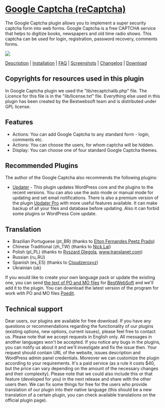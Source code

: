 <a href="http://bestwebsoft.com/plugin/google-captcha/" target=_blank>Google Captcha (reCaptcha)</a>
==========================

The Google Captcha plugin allows you to implement a super security captcha form into web forms. Google Captcha is a free CAPTCHA service that helps to digitize books, newspapers and old time radio shows. This captcha can be used for login, registration, password recovery, comments forms.

<img src="http://bestwebsoft.com/wp-content/uploads/2014/02/google-captcha-banner-website.jpg" />

<a href="http://bestwebsoft.com/plugin/google-captcha/#description" target=_blank>Description</a> | 
<a href="http://bestwebsoft.com/plugin/google-captcha/#installation" target=_blank>Installation</a> | 
<a href="http://bestwebsoft.com/plugin/google-captcha/#faq" target=_blank>FAQ</a> | 
<a href="http://bestwebsoft.com/plugin/google-captcha/#screenshots" target=_blank>Screenshots</a> | 
<a href="http://bestwebsoft.com/plugin/google-captcha/#changelog" target=_blank>Changelog</a> | 
<a href="http://bestwebsoft.com/plugin/google-captcha/#download" target=_blank>Download</a>

Copyrights for resources used in this plugin
-----------------------------

In Google Captcha plugin we used the "lib/recaptchalib.php" file.
The Licence for this file is in the "lib/license.txt" file.
Everything else used in this plugin has been created by the Bestwebsoft team
and is distributed under GPL license.


Features
-----------------------------
* Actions: You can add Google Captcha to any standard form - login, comments etc.
* Actions: You can choose the users, for whom captcha will be hidden.
* Display: You can choose one of four standard Google Captcha themes.

Recommended Plugins
-----------------------------
The author of the Google Captcha also recommends the following plugins:

* <a href="http://wordpress.org/plugins/updater/">Updater</a> - This plugin updates WordPress core and the plugins to the recent versions. You can also use the auto mode or manual mode for updating and set email notifications.
There is also a premium version of the plugin <a href="http://bestwebsoft.com/products/updater/?k=f47f3eb3d739725d592249dbd129f7ff">Updater Pro</a> with more useful features available. It can make backup of all your files and database before updating. Also it can forbid some plugins or WordPress Core update.

Translation
-----------------------------
* Brazilian Portuguese (pt_BR) (thanks to <a href="mailto:epeetz@gmail.com">Elton Fernandes Peetz Prado</a>)
* Chinese Traditional (zh_TW) (thanks to <a href="mailto:nick20080808@gmail.com">Nick Lai</a>)
* Polish (pl_PL) (thanks to <a href="mailto:ryszard.glegola@translanet.com">Ryszard Glegola</a>, www.translanet.com)
* Russian (ru_RU)
* Spanish (es_ES) (thanks to <a href="mailto:cloudzeroxyz@gmail.com">Cloudzeroxyz</a>)
* Ukrainian (uk)

If you would like to create your own language pack or update the existing one, you can send <a href="http://codex.wordpress.org/Translating_WordPress" target="_blank">the text of PO and MO files</a> for <a href="http://support.bestwebsoft.com" target="_blank">BestWebSoft</a> and we'll add it to the plugin. You can download the latest version of the program for work with PO and MO files  <a href="http://www.poedit.net/download.php" target="_blank">Poedit</a>.

Technical support
-----------------------------
Dear users, our plugins are available for free download. If you have any questions or recommendations regarding the functionality of our plugins (existing options, new options, current issues), please feel free to contact us. Please note that we accept requests in English only. All messages in another languages won't be accepted. If you notice any bugs in the plugins, you can notify us about it and we'll investigate and fix the issue then. Your request should contain URL of the website, issues description and WordPress admin panel credentials. Moreover we can customize the plugin according to your requirements. It's a paid service (as a rule it costs $40, but the price can vary depending on the amount of the necessary changes and their complexity). Please note that we could also include this or that feature (developed for you) in the next release and share with the other users then. We can fix some things for free for the users who provide translation of our plugin into their native language (this should be a new translation of a certain plugin, you can check available translations on the official plugin page).
